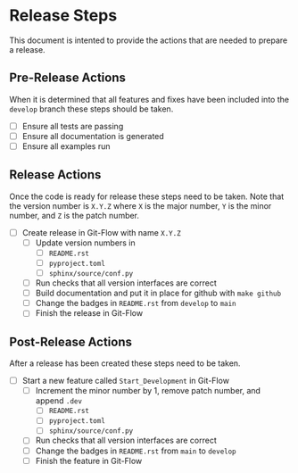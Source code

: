 # Release Steps
This document is intented to provide the actions that are needed to prepare a release.

## Pre-Release Actions
When it is determined that all features and fixes have been included into the `develop` branch these steps should be taken.

- [ ] Ensure all tests are passing
- [ ] Ensure all documentation is generated
- [ ] Ensure all examples run

## Release Actions
Once the code is ready for release these steps need to be taken.
Note that the version number is `X.Y.Z` where `X` is the major number, `Y` is the minor number, and `Z` is the patch number.

- [ ] Create release in Git-Flow with name `X.Y.Z`
    - [ ] Update version numbers in
        - [ ] `README.rst`
        - [ ] `pyproject.toml`
        - [ ] `sphinx/source/conf.py`
    - [ ] Run checks that all version interfaces are correct
    - [ ] Build documentation and put it in place for github with `make github`
    - [ ] Change the badges in `README.rst` from `develop` to `main`
    - [ ] Finish the release in Git-Flow

## Post-Release Actions
After a release has been created these steps need to be taken.

- [ ] Start a new feature called `Start_Development` in Git-Flow
    - [ ] Increment the minor number by 1, remove patch number, and append `.dev`
        - [ ] `README.rst`
        - [ ] `pyproject.toml`
        - [ ] `sphinx/source/conf.py`
    - [ ] Run checks that all version interfaces are correct
    - [ ] Change the badges in `README.rst` from `main` to `develop`
    - [ ] Finish the feature in Git-Flow
